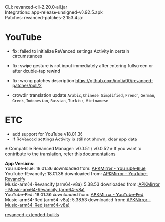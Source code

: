 CLI: revanced-cli-2.20.0-all.jar  
Integrations: app-release-unsigned-v0.92.5.apk  
Patches: revanced-patches-2.153.4.jar  

YouTube
==
- fix: failed to initialize ReVanced settings Activity in certain circumstances
- fix: swipe gesture is not input immediately after entering fullscreen or after double-tap rewind
- fix: wrong patches description https://github.com/inotia00/revanced-patches/pull/2

- crowdin translation update
`Arabic`, `Chinese Simplified`, `French`, `German`, `Greek`, `Indonesian`, `Russian`, `Turkish`, `Vietnamese`

ETC
==
- add support for YouTube v18.01.36
- If ReVanced settings Activity is still not shown, clear app data

※ Compatible ReVanced Manager: v0.0.51 / v0.0.52
※ If you want to contribute to the translation, refer this [documentations](https://telegra.ph/How-to-contribute-to-Crowdin-translations-via-upload-of-stringsxml-file-11-10)
  
**App Versions:**  
YouTube-Blue: 18.01.36
downloaded from: [APKMirror - YouTube-Blue](https://www.apkmirror.com/apk/google-inc/youtube/youtube-18-01-36-release/youtube-18-01-36-2-android-apk-download/)  
YouTube-Revancify: 18.01.36
downloaded from: [APKMirror - YouTube-Revancify](https://www.apkmirror.com/apk/google-inc/youtube/youtube-18-01-36-release/youtube-18-01-36-2-android-apk-download/)  
Music-arm64-Revancify (arm64-v8a): 5.38.53
downloaded from: [APKMirror - Music-arm64-Revancify (arm64-v8a)](https://www.apkmirror.com/apk/google-inc/youtube-music/youtube-music-5-38-53-release/youtube-music-5-38-53-android-apk-download/)  
YouTube-Red: 18.01.36
downloaded from: [APKMirror - YouTube-Red](https://www.apkmirror.com/apk/google-inc/youtube/youtube-18-01-36-release/youtube-18-01-36-2-android-apk-download/)  
Music-arm64-Red (arm64-v8a): 5.38.53
downloaded from: [APKMirror - Music-arm64-Red (arm64-v8a)](https://www.apkmirror.com/apk/google-inc/youtube-music/youtube-music-5-38-53-release/youtube-music-5-38-53-android-apk-download/)  

[revanced-extended-builds](https://github.com/E85Addict/revanced-extended-builds)  
